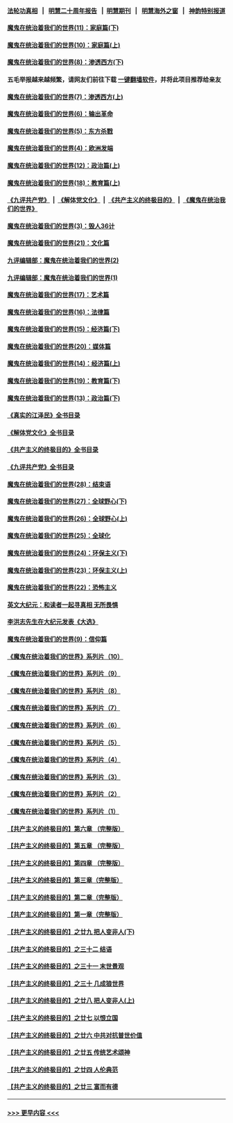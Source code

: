 #### [法轮功真相](https://github.com/gfw-breaker/truth/blob/master/README.md?t=0) &nbsp;&nbsp;|&nbsp;&nbsp; [明慧二十周年报告](https://github.com/gfw-breaker/mh-reports/blob/master/README.md?t=0) &nbsp;&nbsp;|&nbsp;&nbsp;[明慧期刊](https://github.com/gfw-breaker/mh-qikan) &nbsp;&nbsp;|&nbsp;&nbsp; [明慧海外之窗](https://github.com/gfw-breaker/mh-news/blob/master/README.md?t=0) &nbsp;&nbsp;|&nbsp;&nbsp; [神韵特别报道](https://github.com/gfw-breaker/mh-news/blob/master/shenyun.md?t=0)
#### [魔鬼在统治着我们的世界(11)：家庭篇(下)](../pages/nsc422/n10440961.md?t=11181550) 
#### [魔鬼在统治着我们的世界(10)：家庭篇(上)](../pages/nsc422/n10435448.md?t=11181550) 
#### [魔鬼在统治着我们的世界(8)：渗透西方(下)](../pages/nsc422/n10429603.md?t=11181550) 
#### 五毛举报越来越频繁，请网友们前往下载 [一键翻墙软件](https://github.com/gfw-breaker/ssr-accounts)，并将此项目推荐给亲友
#### [魔鬼在统治着我们的世界(7)：渗透西方(上)](../pages/nsc422/n10426013.md?t=11181550) 
#### [魔鬼在统治着我们的世界(6)：输出革命](../pages/nsc422/n10421536.md?t=11181550) 
#### [魔鬼在统治着我们的世界(5)：东方杀戮](../pages/nsc422/n10417707.md?t=11181550) 
#### [魔鬼在统治着我们的世界(4)：欧洲发端](../pages/nsc422/n10414890.md?t=11181550) 
#### [魔鬼在统治着我们的世界(12)：政治篇(上)](../pages/nsc422/n10444576.md?t=11181550) 
#### [魔鬼在统治着我们的世界(18)：教育篇(上)](../pages/nsc422/n10526970.md?t=11181550) 
#### [《九评共产党》](https://github.com/begood0513/9ping.md/blob/master/README.md) &nbsp;|&nbsp; [《解体党文化》](../../../../jtdwh.md/blob/master/README.md)  &nbsp;|&nbsp; [《共产主义的终极目的》](../../../../gczydzjmd.md/blob/master/README.md) &nbsp;|&nbsp; [《魔鬼在统治我们的世界》](../../../../mgztzwmdsj.md/blob/master/README.md) 
#### [魔鬼在统治着我们的世界(3)：毁人36计](../pages/nsc422/n10411583.md?t=11181550) 
#### [魔鬼在统治着我们的世界(21)：文化篇](../pages/nsc422/n10597706.md?t=11181550) 
#### [九评编辑部：魔鬼在统治着我们的世界(2)](../pages/nsc422/n10410036.md?t=11181550) 
#### [九评编辑部：魔鬼在统治着我们的世界(1)](../pages/nsc422/n10406825.md?t=11181550) 
#### [魔鬼在统治着我们的世界(17)：艺术篇](../pages/nsc422/n10499093.md?t=11181550) 
#### [魔鬼在统治着我们的世界(16)：法律篇](../pages/nsc422/n10485969.md?t=11181550) 
#### [魔鬼在统治着我们的世界(15)：经济篇(下)](../pages/nsc422/n10469975.md?t=11181550) 
#### [魔鬼在统治着我们的世界(20)：媒体篇](../pages/nsc422/n10586579.md?t=11181550) 
#### [魔鬼在统治着我们的世界(14)：经济篇(上)](../pages/nsc422/n10457370.md?t=11181550) 
#### [魔鬼在统治着我们的世界(19)：教育篇(下)](../pages/nsc422/n10564808.md?t=11181550) 
#### [魔鬼在统治着我们的世界(13)：政治篇(下)](../pages/nsc422/n10448270.md?t=11181550) 
#### [《真实的江泽民》全书目录](../pages/nsc422/n13721399.md?t=11181550) 
#### [《解体党文化》全书目录](../pages/nsc422/n13721157.md?t=11181550) 
#### [《共产主义的终极目的》全书目录](../pages/nsc422/n13721048.md?t=11181550) 
#### [《九评共产党》全书目录](../pages/nsc422/n13708085.md?t=11181550) 
#### [魔鬼在统治着我们的世界(28)：结束语](../pages/nsc422/n10936246.md?t=11181550) 
#### [魔鬼在统治着我们的世界(27)：全球野心(下)](../pages/nsc422/n10928319.md?t=11181550) 
#### [魔鬼在统治着我们的世界(26)：全球野心(上)](../pages/nsc422/n10900318.md?t=11181550) 
#### [魔鬼在统治着我们的世界(25)：全球化](../pages/nsc422/n10788205.md?t=11181550) 
#### [魔鬼在统治着我们的世界(24)：环保主义(下)](../pages/nsc422/n10695307.md?t=11181550) 
#### [魔鬼在统治着我们的世界(23)：环保主义(上)](../pages/nsc422/n10688613.md?t=11181550) 
#### [魔鬼在统治着我们的世界(22)：恐怖主义](../pages/nsc422/n10614727.md?t=11181550) 
#### [英文大纪元：和读者一起寻真相 无所畏惧](../pages/nsc422/n12542027.md?t=11181550) 
#### [李洪志先生在大纪元发表《大选》](../pages/nsc422/n12534746.md?t=11181550) 
#### [魔鬼在统治着我们的世界(9)：信仰篇](../pages/nsc422/n10432159.md?t=11181550) 
#### [《魔鬼在统治着我们的世界》系列片（10）](../pages/nsc422/n12292670.md?t=11181550) 
#### [《魔鬼在统治着我们的世界》系列片（9）](../pages/nsc422/n12290859.md?t=11181550) 
#### [《魔鬼在统治着我们的世界》系列片（8）](../pages/nsc422/n12287445.md?t=11181550) 
#### [《魔鬼在统治着我们的世界》系列片（7）](../pages/nsc422/n12283425.md?t=11181550) 
#### [《魔鬼在统治着我们的世界》系列片（6）](../pages/nsc422/n12282314.md?t=11181550) 
#### [《魔鬼在统治着我们的世界》系列片（5）](../pages/nsc422/n12281419.md?t=11181550) 
#### [《魔鬼在统治着我们的世界》系列片（4）](../pages/nsc422/n12274024.md?t=11181550) 
#### [《魔鬼在统治着我们的世界》系列片（3）](../pages/nsc422/n12271322.md?t=11181550) 
#### [《魔鬼在统治着我们的世界》系列片（2）](../pages/nsc422/n12269049.md?t=11181550) 
#### [《魔鬼在统治着我们的世界》系列片（1）](../pages/nsc422/n12267575.md?t=11181550) 
#### [【共产主义的终极目的】第六章 （完整版）](../pages/nsc422/n11428913.md?t=11181550) 
#### [【共产主义的终极目的】第五章 （完整版）](../pages/nsc422/n11428912.md?t=11181550) 
#### [【共产主义的终极目的】第四章 （完整版）](../pages/nsc422/n11428907.md?t=11181550) 
#### [【共产主义的终极目的】第三章（完整版）](../pages/nsc422/n11428848.md?t=11181550) 
#### [【共产主义的终极目的】第二章（完整版）](../pages/nsc422/n11428831.md?t=11181550) 
#### [【共产主义的终极目的】第一章（完整版）](../pages/nsc422/n11417651.md?t=11181550) 
#### [【共产主义的终极目的】之廿九 把人变非人(下)](../pages/nsc422/n11344140.md?t=11181550) 
#### [【共产主义的终极目的】之三十二 结语](../pages/nsc422/n11360535.md?t=11181550) 
#### [【共产主义的终极目的】之三十一 末世景观](../pages/nsc422/n11351129.md?t=11181550) 
#### [【共产主义的终极目的】之三十 几成狼世界](../pages/nsc422/n11348280.md?t=11181550) 
#### [【共产主义的终极目的】之廿八 把人变非人(上)](../pages/nsc422/n11340492.md?t=11181550) 
#### [【共产主义的终极目的】之廿七 以恨立国](../pages/nsc422/n11336944.md?t=11181550) 
#### [【共产主义的终极目的】之廿六 中共对抗普世价值](../pages/nsc422/n11324785.md?t=11181550) 
#### [【共产主义的终极目的】之廿五 传统艺术颂神](../pages/nsc422/n11296396.md?t=11181550) 
#### [【共产主义的终极目的】之廿四 人伦典范](../pages/nsc422/n11296397.md?t=11181550) 
#### [【共产主义的终极目的】之廿三 富而有德](../pages/nsc422/n11283598.md?t=11181550) 

----
#### [ >>> 更早内容 <<< ](../indexes/nsc422-earlier.md)
